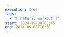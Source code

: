 ```yaml
---
execution: true
tags:
  - "[[natural workout]]"
start: 2024-09-08T08:45
end: 2024-09-08T10:30
---
```


